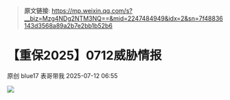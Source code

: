 > **原文链接**: https://mp.weixin.qq.com/s?__biz=Mzg4NDg2NTM3NQ==&mid=2247484949&idx=2&sn=7f48836143d3568a89a2b7e2bb1b52b6

#  【重保2025】0712威胁情报  
原创 blue17  表哥带我   2025-07-12 06:55  
  
![](https://mmbiz.qpic.cn/mmbiz_png/pxKqYxJWy7M4SfSjn5ibPxe6uEyCNQibObic5wWntDJfrbx93dofN8amXKDzr22jecpcJr5xfIZcYaaWgJn4PQPRQ/640?wx_fmt=png&from=appmsg "")  
  
